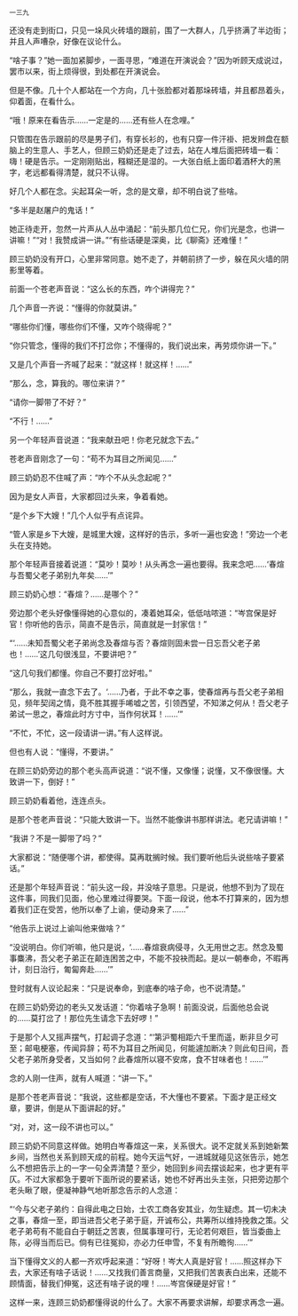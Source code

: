     一三九 

   还没有走到街口，只见一垛风火砖墙的跟前，围了一大群人，几乎挤满了半边街；并且人声嘈杂，好像在议论什么。

   “啥子事？”她一面加紧脚步，一面寻思，“难道在开演说会？”因为听顾天成说过，罢市以来，街上烦得很，到处都在开演说会。

   但是不像。几十个人都站在一个方向，几十张脸都对着那垛砖墙，并且都昂着头，仰着面，在看什么。

   “哦！原来在看告示……一定是的……还有些人在念哩。”

   只管围在告示跟前的尽是男子们，有穿长衫的，也有只穿一件汗褂、把发辫盘在额脑上的生意人、手艺人，但顾三奶奶还是走了过去，站在人堆后面把砖墙一看：嗨！硬是告示。一定刚刚贴出，糨糊还是湿的。一大张白纸上面印着酒杯大的黑字，老远都看得清楚，就只不认得。

   好几个人都在念。尖起耳朵一听，念的是文章，却不明白说了些啥。

   “多半是赵屠户的鬼话！”

   她正待走开，忽然一片声从人丛中涌起：“前头那几位仁兄，你们光是念，也讲一讲嘛！”“对！我赞成讲一讲。”“有些话硬是深奥，比《聊斋》还难懂！”

   顾三奶奶没有开口，心里非常同意。她不走了，并朝前挤了一步，躲在风火墙的阴影里等着。

   前面一个苍老声音说：“这么长的东西，咋个讲得完？”

   几个声音一齐说：“懂得的你就莫讲。”

   “哪些你们懂，哪些你们不懂，又咋个晓得呢？”

   “你只管念，懂得的我们不打岔你；不懂得的，我们说出来，再劳烦你讲一下。”

   又是几个声音一齐喊了起来：“就这样！就这样！……”

   “那么，念，算我的。哪位来讲？”

   “请你一脚带了不好？”

   “不行！……”

   另一个年轻声音说道：“我来献丑吧！你老兄就念下去。”

   苍老声音刚念了一句：“苟不为耳目之所闻见……”

   顾三奶奶忍不住喊了声：“咋个不从头念起呢？”

   因为是女人声音，大家都回过头来，争着看她。

   “是个乡下大嫂！”几个人似乎有点诧异。

   “管人家是乡下大嫂，是城里大嫂，这样好的告示，多听一遍也安逸！”旁边一个老头在支持她。

   那个年轻声音接着说道：“莫吵！莫吵！从头再念一遍也要得。我来念吧……‘春煊与吾蜀父老子弟别九年矣……’”

   顾三奶奶心想：“春煊？……是哪个？”

   旁边那个老头好像懂得她的心意似的，凑着她耳朵，低低咕哝道：“岑宫保是好官！你听他的告示，简直不是告示，简直就是一封家信！”

   “‘……未知吾蜀父老子弟尚念及春煊与否？春煊则固未尝一日忘吾父老子弟也！……’这几句很浅显，不要讲吧？”

   “这几句我们都懂。你自己不要打岔好啦。”

   “那么，我就一直念下去了。‘……乃者，于此不幸之事，使春煊再与吾父老子弟相见，频年契阔之情，竟不胜其握手唏嘘之苦，引领西望，不知涕之何从！吾父老子弟试一思之，春煊此时方寸中，当作何状耳！……’”

   “不忙，不忙，这一段请讲一讲。”有人这样说。

   但也有人说：“懂得，不要讲。”

   在顾三奶奶旁边的那个老头高声说道：“说不懂，又像懂；说懂，又不像很懂。大致讲一下，倒好！”

   顾三奶奶看着他，连连点头。

   是那个苍老声音说：“只能大致讲一下。当然不能像讲书那样讲法。老兄请讲嘛！”

   “我讲？不是一脚带了吗？”

   大家都说：“随便哪个讲，都使得。莫再耽搁时候。我们要听他后头说些啥子要紧话。”

   还是那个年轻声音说：“前头这一段，并没啥子意思。只是说，他想不到为了现在这件事，同我们见面，他心里难过得要哭。下面一段说，他本不打算来的，因为想着我们正在受苦，他所以奉了上谕，便动身来了……”

   “他告示上说过上谕叫他来做啥？”

   “没说明白。你们听嘛，他只是说，‘……春煊衰病侵寻，久无用世之志。然念及蜀事麋沸，吾父老子弟正在颠连困苦之中，不能不投袂而起。是以一朝奉命，不暇再计，刻日治行，匍匐奔赴……’”

   登时就有人议论起来：“只是说奉命，到底奉的啥子命，也不说清楚。”

   在顾三奶奶旁边的老头又发话道：“你着啥子急啊！前面没说，后面他总会说的……莫打岔了！那位先生请念下去好啰！”

   于是那个人又摇声摆气，打起调子念道：“‘第沪蜀相距六千里而遥，断非旦夕可至；邮电梗塞，传闻异辞；苟不为耳目之所闻见，何能遽加断决？则此旬日间，吾父老子弟所身受者，又当如何？此春煊所以寝不安席，食不甘味者也！……’”

   念的人刚一住声，就有人喊道：“讲一下。”

   是那个苍老声音说：“我说，这些都是空话，不大懂也不要紧。下面才是正经文章，要讲，倒是从下面讲起的好。”

   “对，对，这一段不讲也可以。”

   顾三奶奶不同意这样做。她明白岑春煊这一来，关系很大。说不定就关系到她新繁乡间，当然也关系到顾天成的前程。她今天运气好，一进城就碰见这张告示，她怎么不想把告示上的一字一句全弄清楚？至少，她回到乡间去摆谈起来，也才更有平仄。不过大家都急于要听下面所说的要紧话，她也不好再出头主张，只把旁边那个老头瞅了眼，便凝神静气地听那念告示的人念道：

   “‘今与父老子弟约：自得此电之日始，士农工商各安其业，勿生疑虑。其一切未决之事，春煊一至，即当进吾父老子弟于庭，开诚布公，共筹所以维持挽救之策。父老子弟苟有不能自白于朝廷之苦衷，但属事理可行，无论若何艰巨，皆当委曲上陈，必得当而后已。倘有已往冤抑，亦必力任申雪，不复有所瞻徇……’”

   当下懂得文义的人都一齐欢呼起来道：“好呀！岑大人真是好官！……照这样办下去，大家还有啥子话说！……又找我们善言商量，又把我们苦衷表白出来，还能不顾情面，替我们伸冤，这还有啥子说的哩！……岑宫保硬是好官！”

   这样一来，连顾三奶奶都懂得说的什么了。大家不再要求讲解，却要求再念一遍。

